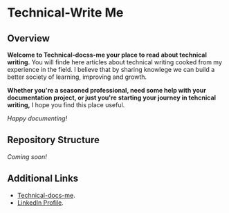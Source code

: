 # Technical-Write Me

## Overview  

**Welcome to Technical-docss-me your place to read about technical writing.** You will finde here articles about technical writing cooked from my experience in the field. I believe that by sharing knowlege we can build a better society of learning, improving and growth.  

**Whether you're a seasoned professional, need some help with your documentation project, or just you're starting your journey in tehcnical writing,** I hope you find this place useful.

_Happy documenting!_

## Repository Structure  

_Coming soon!_

## Additional Links  

* [Technical-docs-me](https://javierhf.github.io/technical-write-me/).
* [LinkedIn Profile](https://www.linkedin.com/in/javier-hernandez-fernandez/).

